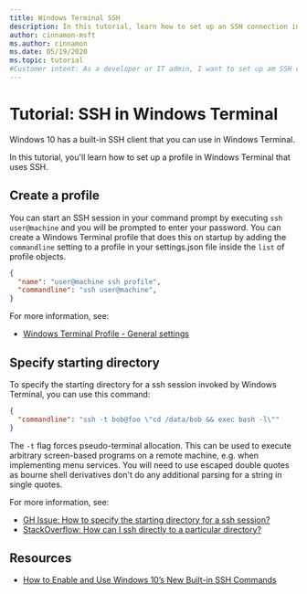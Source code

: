 ```yaml
---
title: Windows Terminal SSH
description: In this tutorial, learn how to set up an SSH connection in Windows Terminal.
author: cinnamon-msft
ms.author: cinnamon
ms.date: 05/19/2020
ms.topic: tutorial
#Customer intent: As a developer or IT admin, I want to set up am SSH connection in Windows Terminal so that I can connect to other servers.
---
```


# Tutorial: SSH in Windows Terminal

Windows 10 has a built-in SSH client that you can use in Windows Terminal.

In this tutorial, you'll learn how to set up a profile in Windows Terminal that uses SSH.

## Create a profile

You can start an SSH session in your command prompt by executing `ssh user@machine` and you will be prompted to enter your password. You can create a Windows Terminal profile that does this on startup by adding the `commandline` setting to a profile in your settings.json file inside the `list` of profile objects.

```json
{
  "name": "user@machine ssh profile",
  "commandline": "ssh user@machine",
}
```

For more information, see:

* [Windows Terminal Profile - General settings](./../customize-settings/profile-general.md)

## Specify starting directory

To specify the starting directory for a ssh session invoked by Windows Terminal, you can use this command:

```json
{
  "commandline": "ssh -t bob@foo \"cd /data/bob && exec bash -l\""
}
```

The `-t` flag forces pseudo-terminal allocation. This can be used to execute arbitrary screen-based programs on a remote machine, e.g. when implementing menu services. You will need to use escaped double quotes as bourne shell derivatives don't do any additional parsing for a string in single quotes.

For more information, see:

* [GH Issue: How to specify the starting directory for a ssh session?](https://github.com/MicrosoftDocs/terminal/issues/25)
* [StackOverflow: How can I ssh directly to a particular directory?](https://stackoverflow.com/questions/626533/how-can-i-ssh-directly-to-a-particular-directory)

## Resources

* [How to Enable and Use Windows 10’s New Built-in SSH Commands](https://www.howtogeek.com/336775/how-to-enable-and-use-windows-10s-built-in-ssh-commands/)
